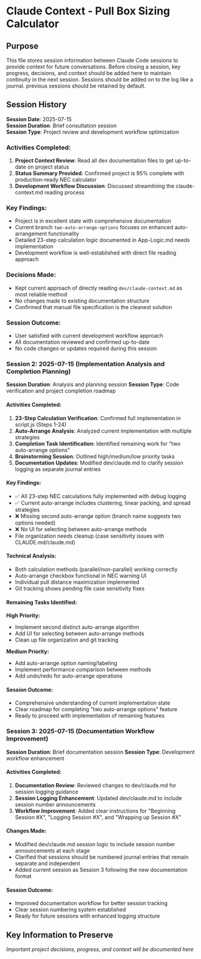 # Claude Context - Pull Box Sizing Calculator

## Purpose

This file stores session information between Claude Code sessions to provide context for future conversations. Before closing a session, key progress, decisions, and context should be added here to maintain continuity in the next session. Sessions should be added on to the log like a journal.  previous sessions should be retained by default.


## Session History
 


**Session Date**: 2025-07-15  
**Session Duration**: Brief consultation session  
**Session Type**: Project review and development workflow optimization

### Activities Completed:
1. **Project Context Review**: Read all dev documentation files to get up-to-date on project status
2. **Status Summary Provided**: Confirmed project is 95% complete with production-ready NEC calculator
3. **Development Workflow Discussion**: Discussed streamlining the claude-context.md reading process

### Key Findings:
- Project is in excellent state with comprehensive documentation
- Current branch `two-auto-arrange-options` focuses on enhanced auto-arrangement functionality  
- Detailed 23-step calculation logic documented in App-Logic.md needs implementation
- Development workflow is well-established with direct file reading approach

### Decisions Made:
- Kept current approach of directly reading `dev/claude-context.md` as most reliable method
- No changes made to existing documentation structure
- Confirmed that manual file specification is the cleanest solution

### Session Outcome:
- User satisfied with current development workflow approach
- All documentation reviewed and confirmed up-to-date
- No code changes or updates required during this session

### Session 2: 2025-07-15 (Implementation Analysis and Completion Planning)
**Session Duration**: Analysis and planning session
**Session Type**: Code verification and project completion roadmap

#### Activities Completed:
1. **23-Step Calculation Verification**: Confirmed full implementation in script.js (Steps 1-24)
2. **Auto-Arrange Analysis**: Analyzed current implementation with multiple strategies
3. **Completion Task Identification**: Identified remaining work for "two auto-arrange options"
4. **Brainstorming Session**: Outlined high/medium/low priority tasks
5. **Documentation Updates**: Modified dev/claude.md to clarify session logging as separate journal entries

#### Key Findings:
- ✅ All 23-step NEC calculations fully implemented with debug logging
- ✅ Current auto-arrange includes clustering, linear packing, and spread strategies
- ❌ Missing second auto-arrange option (branch name suggests two options needed)
- ❌ No UI for selecting between auto-arrange methods
- File organization needs cleanup (case sensitivity issues with CLAUDE.md/claude.md)

#### Technical Analysis:
- Both calculation methods (parallel/non-parallel) working correctly
- Auto-arrange checkbox functional in NEC warning UI
- Individual pull distance maximization implemented
- Git tracking shows pending file case sensitivity fixes

#### Remaining Tasks Identified:
**High Priority:**
- Implement second distinct auto-arrange algorithm
- Add UI for selecting between auto-arrange methods
- Clean up file organization and git tracking

**Medium Priority:**
- Add auto-arrange option naming/labeling
- Implement performance comparison between methods
- Add undo/redo for auto-arrange operations

#### Session Outcome:
- Comprehensive understanding of current implementation state
- Clear roadmap for completing "two auto-arrange options" feature
- Ready to proceed with implementation of remaining features

### Session 3: 2025-07-15 (Documentation Workflow Improvement)
**Session Duration**: Brief documentation session
**Session Type**: Development workflow enhancement

#### Activities Completed:
1. **Documentation Review**: Reviewed changes to dev/claude.md for session logging guidance
2. **Session Logging Enhancement**: Updated dev/claude.md to include session number announcements
3. **Workflow Improvement**: Added clear instructions for "Beginning Session #X", "Logging Session #X", and "Wrapping up Session #X"

#### Changes Made:
- Modified dev/claude.md session logic to include session number announcements at each stage
- Clarified that sessions should be numbered journal entries that remain separate and independent
- Added current session as Session 3 following the new documentation format

#### Session Outcome:
- Improved documentation workflow for better session tracking
- Clear session numbering system established
- Ready for future sessions with enhanced logging structure

## Key Information to Preserve

*Important project decisions, progress, and context will be documented here*